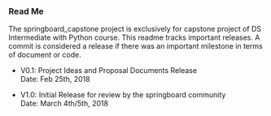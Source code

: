 ### Read Me

The springboard_capstone project is exclusively for capstone project of DS Intermediate with Python course.
This readme tracks important releases. A commit is considered a release if there was an important milestone in terms of document or code.    

+ V0.1: Project Ideas and Proposal Documents Release        
Date: Feb 25th, 2018

+ V1.0: Initial Release for review by the springboard community        
Date: March 4th/5th, 2018

